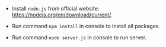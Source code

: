 - Install `node.js` from official website: <https://nodejs.org/en/download/current/>.

- Run command `npm install` in console to install all packages.

- Run command `node server.js` in console to run server.
